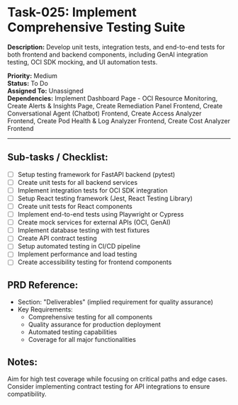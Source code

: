 # Task-025: Implement Comprehensive Testing Suite

**Description:**
Develop unit tests, integration tests, and end-to-end tests for both frontend and backend components, including GenAI integration testing, OCI SDK mocking, and UI automation tests.

**Priority:** Medium  
**Status:** To Do  
**Assigned To:** Unassigned  
**Dependencies:** Implement Dashboard Page - OCI Resource Monitoring, Create Alerts & Insights Page, Create Remediation Panel Frontend, Create Conversational Agent (Chatbot) Frontend, Create Access Analyzer Frontend, Create Pod Health & Log Analyzer Frontend, Create Cost Analyzer Frontend

---

## Sub-tasks / Checklist:
- [ ] Setup testing framework for FastAPI backend (pytest)
- [ ] Create unit tests for all backend services
- [ ] Implement integration tests for OCI SDK integration
- [ ] Setup React testing framework (Jest, React Testing Library)
- [ ] Create unit tests for React components
- [ ] Implement end-to-end tests using Playwright or Cypress
- [ ] Create mock services for external APIs (OCI, GenAI)
- [ ] Implement database testing with test fixtures
- [ ] Create API contract testing
- [ ] Setup automated testing in CI/CD pipeline
- [ ] Implement performance and load testing
- [ ] Create accessibility testing for frontend components

## PRD Reference:
* Section: "Deliverables" (implied requirement for quality assurance)
* Key Requirements:
    * Comprehensive testing for all components
    * Quality assurance for production deployment
    * Automated testing capabilities
    * Coverage for all major functionalities

## Notes:
Aim for high test coverage while focusing on critical paths and edge cases. Consider implementing contract testing for API integrations to ensure compatibility. 